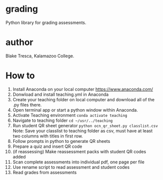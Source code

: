 # grading
Python library for grading assessments.

# author
Blake Tresca, Kalamazoo College.

# How to
1) Install Anaconda on your local computer https://www.anaconda.com/ 
2) Donwload and install teaching.yml in Anaconda 
3) Create your teaching folder on local computer and download all of the .py files there.
4) Open terminal app or start a python window within Anaconda.
5) Activate Teaching environment
    `conda activate teaching`
6) Navigate to teaching folder
    `cd ~/usr/../teaching`
7) Run student QR sheet generator
    `python ocn_qr_sheet.py classlist.csv`
    Note: Save your classlist to teaching folder as csv, must have at least two columns with titles in first row.
8) Follow prompts in python to generate QR sheets
9) Prepare a quiz and insert QR code
10) (if reassessing) Make reassessment packs with student QR codes added
11) Scan complete assessments into individual pdf, one page per file
12) Use rename script to read assessment and student codes
13) Read grades from assessments
